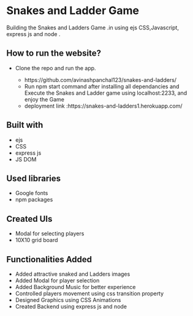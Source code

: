 # Snakes and Ladder Game
Building the Snakes and Ladders Game .in using ejs CSS,Javascript, express js and node .


## How to run the website?
<ul>
  <li>Clone the repo and run the app.</li>
  <ul>
    <li>https://github.com/avinashpanchal123/snakes-and-ladders/</li>
    <li>Run npm start command after installing all dependancies and Execute the Snakes and Ladder game using localhost:2233, and enjoy the Game</li>
    <li>deployment link :https://snakes-and-ladders1.herokuapp.com/</li>
  </ul>
</ul>

## Built with
<ul>
  <li>ejs</li>
  <li>CSS</li>
    <li>express js</li>
  <li>JS DOM</li>
</ul>

## Used libraries
<ul>

  <li>Google fonts</li>
   <li>npm packages</li>
  
</ul>

## Created UIs 
<ul>
  <li>Modal for selecting players</li>
  <li>10X10 grid board</li>

</ul>

## Functionalities Added
<ul>
  <li>Added attractive snaked and Ladders images </li>
  <li>Added Modal for player selection</li>
  <li>Added Background Music for better experience</li>
  <li>Controlled players movement using css transition property</li>
  <li>Designed Graphics using CSS Animations</li>
   <li>Created Backend using express js and node</li>
 
</ul>

